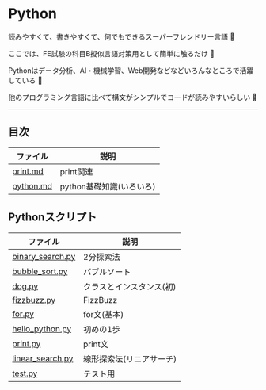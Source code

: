 # Python

読みやすくて、書きやすくて、何でもできるスーパーフレンドリー言語 :dog:

ここでは、FE試験の科目B擬似言語対策用として簡単に触るだけ :dog:

Pythonはデータ分析、AI・機械学習、Web開発などなどいろんなところで活躍している :dog:

他のプログラミング言語に比べて構文がシンプルでコードが読みやすいらしい :dog:

---

## 目次

| ファイル               | 説明                     |
|------------------------|--------------------------|
| [print.md](print.dm)   | print関連                |
| [python.md](python.md) | python基礎知識(いろいろ) |

## Pythonスクリプト

| ファイル                             | 説明                     |
|--------------------------------------|--------------------------|
| [binary_search.py](binary_search.py) | 2分探索法                |
| [bubble_sort.py](bubble_sort.py)     | バブルソート             |
| [dog.py](dog.py)                     | クラスとインスタンス(初) |
| [fizzbuzz.py](fizzbuzz.py)           | FizzBuzz                 |
| [for.py](for.py)                     | for文(基本)              |
| [hello_python.py](hello_python.py)   | 初めの1歩                |
| [print.py](print.py)                 | print文                  |
| [linear_search.py](linear_search.py) | 線形探索法(リニアサーチ) |
| [test.py](test.py)                   | テスト用                 |

